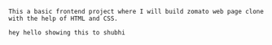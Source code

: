     This a basic frontend project where I will build zomato web page clone with the help of HTML and CSS.

    hey hello showing this to shubhi
